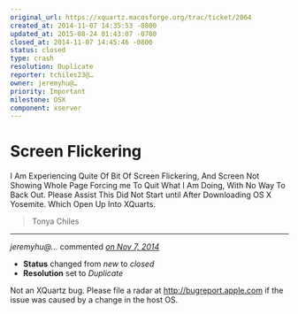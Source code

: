 ```yaml
---
original_url: https://xquartz.macosforge.org/trac/ticket/2064
created_at: 2014-11-07 14:35:53 -0800
updated_at: 2015-08-24 01:43:07 -0700
closed_at: 2014-11-07 14:45:46 -0800
status: closed
type: crash
resolution: Duplicate
reporter: tchiles23@…
owner: jeremyhu@…
priority: Important
milestone: OSX
component: xserver
---
```


Screen Flickering
=================


I Am Experiencing Quite Of Bit Of Screen Flickering, And Screen Not Showing Whole Page Forcing me To Quit What I Am Doing, With No Way To Back Out. Please Assist This Did Not Start until After Downloading OS X Yosemite. Which Open Up Into XQuarts.

> Tonya Chiles



---

*jeremyhu@…* commented *[on Nov 7, 2014](https://xquartz.macosforge.org/trac/ticket/2064#comment:1 "November 7, 2014 at 2:45 PM PST")*

-   **Status** changed from *new* to *closed*
-   **Resolution** set to *Duplicate*

Not an XQuartz bug. Please file a radar at <http://bugreport.apple.com> if the issue was caused by a change in the host OS.



